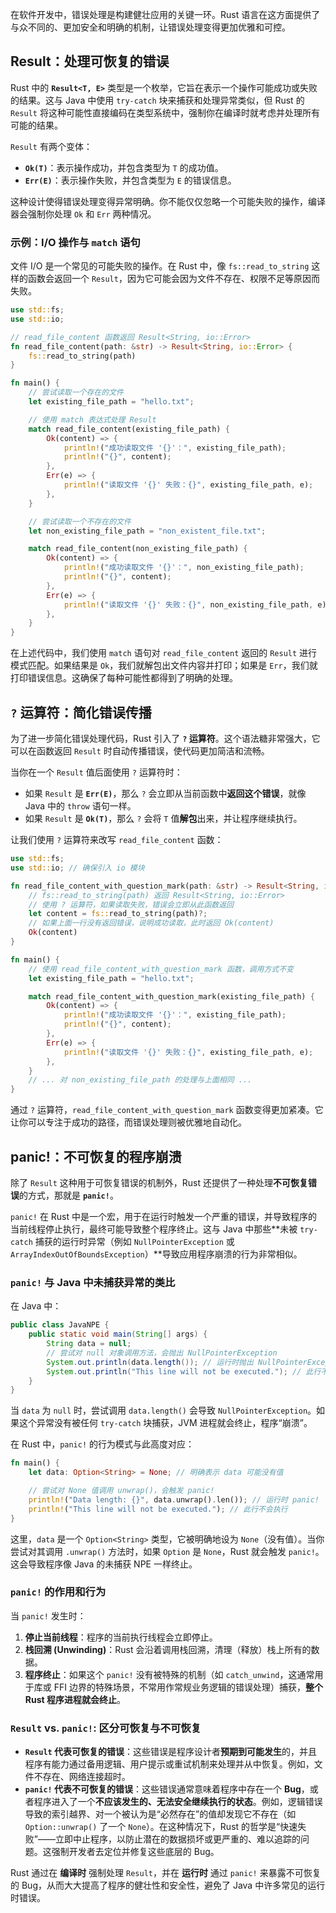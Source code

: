 在软件开发中，错误处理是构建健壮应用的关键一环。Rust 语言在这方面提供了与众不同的、更加安全和明确的机制，让错误处理变得更加优雅和可控。


## Result：处理可恢复的错误

Rust 中的 **`Result<T, E>`** 类型是一个枚举，它旨在表示一个操作可能成功或失败的结果。这与 Java 中使用 `try-catch` 块来捕获和处理异常类似，但 Rust 的 `Result` 将这种可能性直接编码在类型系统中，强制你在编译时就考虑并处理所有可能的结果。

`Result` 有两个变体：

  * **`Ok(T)`**：表示操作成功，并包含类型为 `T` 的成功值。
  * **`Err(E)`**：表示操作失败，并包含类型为 `E` 的错误信息。

这种设计使得错误处理变得异常明确。你不能仅仅忽略一个可能失败的操作，编译器会强制你处理 `Ok` 和 `Err` 两种情况。

### 示例：I/O 操作与 `match` 语句

文件 I/O 是一个常见的可能失败的操作。在 Rust 中，像 `fs::read_to_string` 这样的函数会返回一个 `Result`，因为它可能会因为文件不存在、权限不足等原因而失败。

```rust
use std::fs;
use std::io;

// read_file_content 函数返回 Result<String, io::Error>
fn read_file_content(path: &str) -> Result<String, io::Error> {
    fs::read_to_string(path)
}

fn main() {
    // 尝试读取一个存在的文件
    let existing_file_path = "hello.txt";

    // 使用 match 表达式处理 Result
    match read_file_content(existing_file_path) {
        Ok(content) => {
            println!("成功读取文件 '{}'：", existing_file_path);
            println!("{}", content);
        },
        Err(e) => {
            println!("读取文件 '{}' 失败：{}", existing_file_path, e);
        },
    }

    // 尝试读取一个不存在的文件
    let non_existing_file_path = "non_existent_file.txt";

    match read_file_content(non_existing_file_path) {
        Ok(content) => {
            println!("成功读取文件 '{}'：", non_existing_file_path);
            println!("{}", content);
        },
        Err(e) => {
            println!("读取文件 '{}' 失败：{}", non_existing_file_path, e);
        },
    }
}
```

在上述代码中，我们使用 `match` 语句对 `read_file_content` 返回的 `Result` 进行模式匹配。如果结果是 `Ok`，我们就解包出文件内容并打印；如果是 `Err`，我们就打印错误信息。这确保了每种可能性都得到了明确的处理。


## `?` 运算符：简化错误传播

为了进一步简化错误处理代码，Rust 引入了 **`?` 运算符**。这个语法糖非常强大，它可以在函数返回 `Result` 时自动传播错误，使代码更加简洁和流畅。

当你在一个 `Result` 值后面使用 `?` 运算符时：

  * 如果 `Result` 是 **`Err(E)`**，那么 `?` 会立即从当前函数中**返回这个错误**，就像 Java 中的 `throw` 语句一样。
  * 如果 `Result` 是 **`Ok(T)`**，那么 `?` 会将 `T` 值**解包**出来，并让程序继续执行。

让我们使用 `?` 运算符来改写 `read_file_content` 函数：

```rust
use std::fs;
use std::io; // 确保引入 io 模块

fn read_file_content_with_question_mark(path: &str) -> Result<String, io::Error> {
    // fs::read_to_string(path) 返回 Result<String, io::Error>
    // 使用 ? 运算符，如果读取失败，错误会立即从此函数返回
    let content = fs::read_to_string(path)?;
    // 如果上面一行没有返回错误，说明成功读取，此时返回 Ok(content)
    Ok(content)
}

fn main() {
    // 使用 read_file_content_with_question_mark 函数，调用方式不变
    let existing_file_path = "hello.txt";

    match read_file_content_with_question_mark(existing_file_path) {
        Ok(content) => {
            println!("成功读取文件 '{}'：", existing_file_path);
            println!("{}", content);
        },
        Err(e) => {
            println!("读取文件 '{}' 失败：{}", existing_file_path, e);
        },
    }
    // ... 对 non_existing_file_path 的处理与上面相同 ...
}
```

通过 `?` 运算符，`read_file_content_with_question_mark` 函数变得更加紧凑。它让你可以专注于成功的路径，而错误处理则被优雅地自动化。


## panic\!：不可恢复的程序崩溃

除了 `Result` 这种用于可恢复错误的机制外，Rust 还提供了一种处理**不可恢复错误**的方式，那就是 **`panic!`**。

`panic!` 在 Rust 中是一个宏，用于在运行时触发一个严重的错误，并导致程序的当前线程停止执行，最终可能导致整个程序终止。这与 Java 中那些\*\*未被 `try-catch` 捕获的运行时异常（例如 `NullPointerException` 或 `ArrayIndexOutOfBoundsException`）\*\*导致应用程序崩溃的行为非常相似。

### `panic!` 与 Java 中未捕获异常的类比

在 Java 中：

```java
public class JavaNPE {
    public static void main(String[] args) {
        String data = null;
        // 尝试对 null 对象调用方法，会抛出 NullPointerException
        System.out.println(data.length()); // 运行时抛出 NullPointerException
        System.out.println("This line will not be executed."); // 此行不会执行
    }
}
```

当 `data` 为 `null` 时，尝试调用 `data.length()` 会导致 `NullPointerException`。如果这个异常没有被任何 `try-catch` 块捕获，JVM 进程就会终止，程序“崩溃”。

在 Rust 中，`panic!` 的行为模式与此高度对应：

```rust
fn main() {
    let data: Option<String> = None; // 明确表示 data 可能没有值

    // 尝试对 None 值调用 unwrap()，会触发 panic!
    println!("Data length: {}", data.unwrap().len()); // 运行时 panic!
    println!("This line will not be executed."); // 此行不会执行
}
```

这里，`data` 是一个 `Option<String>` 类型，它被明确地设为 `None`（没有值）。当你尝试对其调用 `.unwrap()` 方法时，如果 `Option` 是 `None`，Rust 就会触发 `panic!`。这会导致程序像 Java 的未捕获 NPE 一样终止。

### `panic!` 的作用和行为

当 `panic!` 发生时：

1.  **停止当前线程**：程序的当前执行线程会立即停止。
2.  **栈回溯 (Unwinding)**：Rust 会沿着调用栈回溯，清理（释放）栈上所有的数据。
3.  **程序终止**：如果这个 `panic!` 没有被特殊的机制（如 `catch_unwind`，这通常用于库或 FFI 边界的特殊场景，不常用作常规业务逻辑的错误处理）捕获，**整个 Rust 程序进程就会终止**。

### `Result` vs. `panic!`: 区分可恢复与不可恢复

  * **`Result` 代表可恢复的错误**：这些错误是程序设计者**预期到可能发生**的，并且程序有能力通过备用逻辑、用户提示或重试机制来处理并从中恢复。例如，文件不存在、网络连接超时。
  * **`panic!` 代表不可恢复的错误**：这些错误通常意味着程序中存在一个 **Bug**，或者程序进入了一个**不应该发生的、无法安全继续执行的状态**。例如，逻辑错误导致的索引越界、对一个被认为是“必然存在”的值却发现它不存在（如 `Option::unwrap()` 了一个 `None`）。在这种情况下，Rust 的哲学是“快速失败”——立即中止程序，以防止潜在的数据损坏或更严重的、难以追踪的问题。这强制开发者去定位并修复这些底层的 Bug。

Rust 通过在 **编译时** 强制处理 `Result`，并在 **运行时** 通过 `panic!` 来暴露不可恢复的 Bug，从而大大提高了程序的健壮性和安全性，避免了 Java 中许多常见的运行时错误。